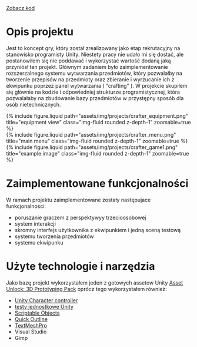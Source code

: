 <div class="links">
      <a href="https://github.com/Ziumper/CrafterTheGame" class="btn btn-amber btn-sm z-depth-0" role="button">Zobacz kod <i class="fa-brands fa-github"></i></a>
</div>

# Opis projektu

Jest to koncept gry, który został zrealizowany jako etap rekrutacyjny na stanowisko programisty Unity. Niestety pracy nie udało mi się dostać, ale postanowiłem się nie poddawać i wykorzystać wartość dodaną jaką przyniósł ten projekt. Głównym zadaniem było zaimplementowanie rozszerzalnego systemu wytwarzania przedmiotów, który pozwalałby na tworzenie przepisów na przedmioty oraz zbieranie i wyrzucanie ich z ekwipunku poprzez panel wytwarzania ( "crafting" ). W projekcie skupiłem się głównie na kodzie i odpowiedniej strukturze programistycznej, która pozwalałaby na zbudowanie bazy przedmiotów w przystępny sposób dla osób nietechnicznych. 

<div class="row">
    <div class="col-sm mt-3 mt-md-0">
        {% include figure.liquid path="assets/img/projects/crafter_equipment.png" title="equipment view" class="img-fluid rounded z-depth-1" zoomable=true %}
    </div>
    <div class="col-sm mt-3 mt-md-0">
        {% include figure.liquid  path="assets/img/projects/crafter_menu.png" title="main menu" class="img-fluid rounded z-depth-1" zoomable=true %}
    </div>
    <div class="col-sm mt-3 mt-md-0">
        {% include figure.liquid path="assets/img/projects/crafter_game1.png" title="example image" class="img-fluid rounded z-depth-1" zoomable=true %}
    </div>
</div>

# Zaimplementowane funkcjonalności

W ramach projektu zaimplementowane zostały następujace funkcjonalności:

- poruszanie graczem z perspektywyy trzecioosobowej
- system interakcji
- skromny interfejs użytkownika z ekwipunkiem i jedną sceną testową
- systemu tworzenia przedmiotów
- systemu ekwipunku

# Użyte technologie i narzędzia

Jako bazę projekt wykorzystałem jeden z gotowych assetow Unity [Asset Unlock: 3D Prototyping Pack](https://assetstore.unity.com/packages/essentials/tutorial-projects/asset-unlock-3d-prototyping-pack-183069#asset_quality) oprócz tego wykorzystałem również:
- [Unity Character controller](https://docs.unity3d.com/ScriptReference/CharacterController.html)
- [testy jednostkowe Unity](https://docs.unity3d.com/Packages/com.unity.test-framework@1.4/manual/index.html)
- [Scriptable Objects](https://docs.unity3d.com/Manual/class-ScriptableObject.html)
- [Quick Outline](https://assetstore.unity.com/packages/tools/particles-effects/quick-outline-115488)
- [TextMeshPro](https://docs.unity3d.com/Packages/com.unity.textmeshpro@4.0/manual/index.html)
- Visual Studio 
- Gimp 